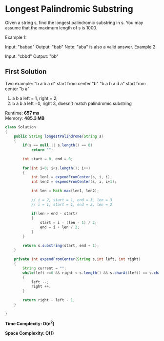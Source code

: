 # Longest Palindromic Substring

Given a string s, find the longest palindromic substring in s. You may assume that the maximum length of s is 1000.

Example 1:

Input: "babad"
Output: "bab"
Note: "aba" is also a valid answer.
Example 2:

Input: "cbbd"
Output: "bb"

## First Solution

Two example: 
"b a b a d"     start from center "b"
"b a b a d a"   start from center "b a"
1. a b a left = 1, right = 2; 
2. b a b a left =0, right 3, doesn't match palindromic substring

Runtime: **657 ms**  
Memory: **485.3 MB**

```java
class Solution 
{  
    public String longestPalindrome(String s) 
    {
        if(s == null || s.length() == 0)
            return "";
        
        int start = 0, end = 0;
        
        for(int i=0; i<s.length(); i++)
        {
            int len1 = expendFromCenter(s, i, i);
            int len2 = expendFromCenter(s, i, i+1);
            
            int len = Math.max(len1, len2);
            
            // i = 2, start = 1, end = 3, len = 3
            // i = 1, start = 1, end = 2, len = 2
            
            if(len > end - start)
            {
                start = i - (len - 1) / 2;
                end = i + len / 2;
            }
        }
      
        return s.substring(start, end + 1);
    }
    
    private int expendFromCenter(String s,int left, int right)
    {
        String current = "";
        while(left >=0 && right < s.length() && s.charAt(left) == s.charAt(right))
        {   
            left --;
            right ++;
        }
        
        return right - left - 1;
    }

}
```

**Time Complexity: O(n<sup>2</sup>)**

**Space Complexity: O(1)**





